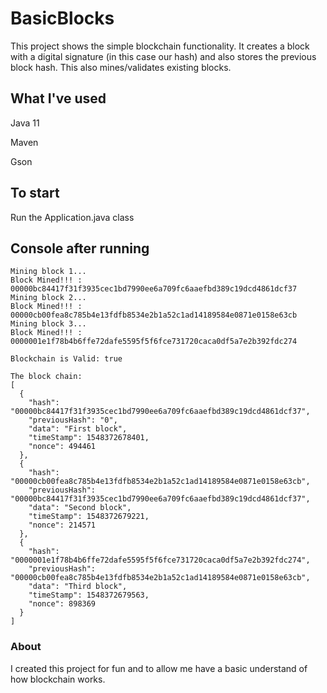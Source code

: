 # BasicBlocks

This project shows the simple blockchain functionality. It creates a block with a digital signature (in this case our hash) and also stores the previous block hash. This also mines/validates existing blocks.

## What I've used
Java 11

Maven

Gson

## To start
Run the Application.java class

## Console after running
```
Mining block 1... 
Block Mined!!! : 00000bc84417f31f3935cec1bd7990ee6a709fc6aaefbd389c19dcd4861dcf37
Mining block 2... 
Block Mined!!! : 00000cb00fea8c785b4e13fdfb8534e2b1a52c1ad14189584e0871e0158e63cb
Mining block 3... 
Block Mined!!! : 0000001e1f78b4b6ffe72dafe5595f5f6fce731720caca0df5a7e2b392fdc274

Blockchain is Valid: true

The block chain: 
[
  {
    "hash": "00000bc84417f31f3935cec1bd7990ee6a709fc6aaefbd389c19dcd4861dcf37",
    "previousHash": "0",
    "data": "First block",
    "timeStamp": 1548372678401,
    "nonce": 494461
  },
  {
    "hash": "00000cb00fea8c785b4e13fdfb8534e2b1a52c1ad14189584e0871e0158e63cb",
    "previousHash": "00000bc84417f31f3935cec1bd7990ee6a709fc6aaefbd389c19dcd4861dcf37",
    "data": "Second block",
    "timeStamp": 1548372679221,
    "nonce": 214571
  },
  {
    "hash": "0000001e1f78b4b6ffe72dafe5595f5f6fce731720caca0df5a7e2b392fdc274",
    "previousHash": "00000cb00fea8c785b4e13fdfb8534e2b1a52c1ad14189584e0871e0158e63cb",
    "data": "Third block",
    "timeStamp": 1548372679563,
    "nonce": 898369
  }
]
```

### About
I created this project for fun and to allow me have a basic understand of how blockchain works.
